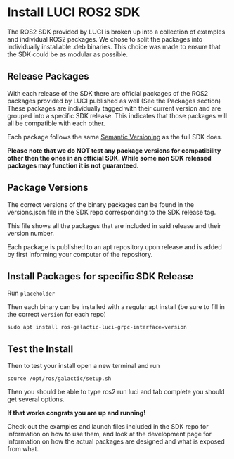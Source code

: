 # Install LUCI ROS2 SDK 

The ROS2 SDK provided by LUCI is broken up into a collection of examples and individual ROS2 packages. We chose to split the packages into individually installable .deb binaries. This choice was made to ensure that the SDK could be as modular as possible. 

## Release Packages

With each release of the SDK there are official packages of the ROS2 packages provided by LUCI published as well (See the Packages section) These packages are individually tagged with their current version and are grouped into a specific SDK release. This indicates that those packages will all be compatible with each other. 

Each package follows the same [Semantic Versioning](https://semver.org/) as the full SDK does. 

**Please note that we do NOT test any package versions for compatibility other then the ones in an official SDK. While some non SDK released packages may function it is not guaranteed.** 


## Package Versions

The correct versions of the binary packages can be found in the versions.json file in the SDK repo corresponding to the SDK release tag. 

This file shows all the packages that are included in said release and their version number.

Each package is published to an apt repository upon release and is added by first informing your computer of the repository. 

## Install Packages for specific SDK Release

Run `placeholder`

Then each binary can be installed with a regular apt install (be sure to fill in the correct `version` for each repo)

`sudo apt install ros-galactic-luci-grpc-interface=version`


## Test the Install

Then to test your install open a new terminal and run 

`source /opt/ros/galactic/setup.sh`

Then you should be able to type ros2 run luci and tab complete you should get several options.


**If that works congrats you are up and running!**

Check out the examples and launch files included in the SDK repo for information on how to use them, and look at the development page for information on how the actual packages are designed and what is exposed from what.
